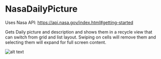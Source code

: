 # NasaDailyPicture

Uses Nasa API: https://api.nasa.gov/index.html#getting-started

Gets Daily picture and description and shows them in a recycle view that can switch from grid and list layout.
Swiping on cells will remove them and selecting them will expand for full screen content.

![alt text](https://www.nasa.gov/sites/default/files/styles/full_width_feature/public/thumbnails/image/assasn-14li_banner_0.jpg)
